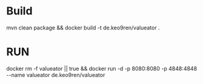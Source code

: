 # Build
mvn clean package && docker build -t de.keo9ren/valueator .

# RUN

docker rm -f valueator || true && docker run -d -p 8080:8080 -p 4848:4848 --name valueator de.keo9ren/valueator 
